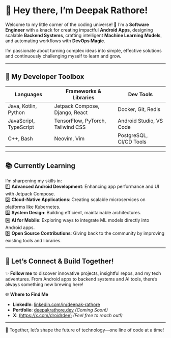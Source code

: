 # 🌟 Hey there, I’m Deepak Rathore!  

Welcome to my little corner of the coding universe! 🚀 I’m a **Software Engineer** with a knack for creating impactful **Android Apps**, designing scalable **Backend Systems**, crafting intelligent **Machine Learning Models**, and automating workflows with **DevOps Magic**.  

I’m passionate about turning complex ideas into simple, effective solutions and continuously challenging myself to learn and grow.  

---
<!--
## 🚀 Quick Bytes About Me  

- 🛠 **Tech-Savvy**:  
  Adept in building **Android apps**, designing robust **backend architectures**, and integrating **AI-powered solutions**.  

- 🌱 **Lifelong Learner**:  
  - Recently dived into **Jetpack Compose** for modern Android UI development.  
  - Exploring **cloud-native development** and **CI/CD automation**.  

- 🌟 **Hobbies Beyond Code**:  
  - Reading about cutting-edge tech and innovations.  
  - Experimenting with **DIY tech projects** and automation tools.  
  - Blogging about development experiences (coming soon).  

---
-->
## 🧰 My Developer Toolbox  

| **Languages**      | **Frameworks & Libraries**    | **Dev Tools**           |  
|---------------------|-------------------------------|--------------------------|  
| Java, Kotlin, Python | Jetpack Compose, Django, React | Docker, Git, Redis        |  
| JavaScript, TypeScript | TensorFlow, PyTorch, Tailwind CSS | Android Studio, VS Code   |  
| C++, Bash           | Neovim, Vim                  | PostgreSQL, CI/CD Tools   |  

---

## 📚 Currently Learning  

I’m sharpening my skills in:  
1️⃣ **Advanced Android Development**: Enhancing app performance and UI with Jetpack Compose.  
2️⃣ **Cloud-Native Applications**: Creating scalable microservices on platforms like Kubernetes.  
3️⃣ **System Design**: Building efficient, maintainable architectures.  
4️⃣ **AI for Mobile**: Exploring ways to integrate ML models directly into Android apps.  
5️⃣ **Open Source Contributions**: Giving back to the community by improving existing tools and libraries.  

---
<!--
## 🎨 A Fun Twist  

- **Coding Motto**: “Break it to fix it better!”  
- **Bug-Fixing Snack**: 🍫 Dark chocolate—it’s a debugging charm!  
- **My Code Superpower**: Turning chaos into clean, scalable solutions.  
- **Weekend Experiments**:  
  - Automating daily tasks with Python and Bash.  
  - Building small tools to simplify life.  

---
--> 

## 🔔 Let’s Connect & Build Together!  

✨ **Follow me** to discover innovative projects, insightful repos, and my tech adventures. From Android apps to backend systems and AI tools, there’s always something new brewing here!  

🌐 **Where to Find Me**  
- **LinkedIn**: [linkedin.com/in/deepak-rathore](#)  
- **Portfolio**: [deepakrathore.dev](#) *(Coming Soon!)*  
- **X**: [(https://x.com/droidrdee)](#) *(Feel free to reach out!)*  

---
  
🚀 Together, let’s shape the future of technology—one line of code at a time!



